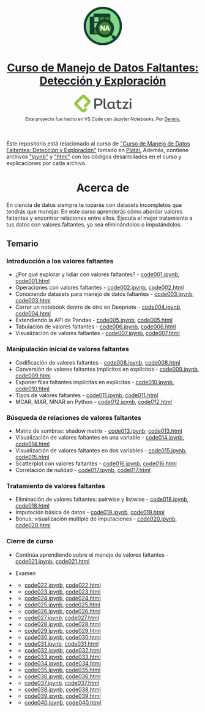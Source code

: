 <p align="center"><a href="https://platzi.com/cursos/datos-faltantes/"><img src="codes/images/logo.png" alt="MarkText" width="100" height="100"></p>

<h1 align="center"><a href="https://platzi.com/cursos/datos-faltantes/">Curso de Manejo de Datos Faltantes: Detección y Exploración</a></h1>

<div align="center">
  <a href="https://platzi.com">
    <img src="codes/images/platzi.png" width="150" height="47" alt="Platzi">
  </a>
</div>

<div align="center">
  <sub>Este proyecto fue hecho en VS Code con Jupyter Notebooks. Por
    <a href="https://github.com/DensLopez">Dennis.</a>
  </sub>
</div>
<br />
<br />

Este repositorio está relacionado al curso de <a href="https://platzi.com/cursos/datos-faltantes/">"Curso de Manejo de Datos Faltantes: Detección y Exploración"</a> tomado en <a href="https://platzi.com">Platzi.</a> Además, contiene archivos ["ipynb"](codes) y ["html"](codes/html/) con los códigos desarrollados en el curso y explicaciones por cada archivo.
<br />

<h1 align="center">Acerca de </h1>
En ciencia de datos siempre te toparás con datasets incompletos que tendrás que manejar. En este curso aprenderás cómo abordar valores faltantes y encontrar relaciones entre ellos. Ejecuta el mejor tratamiento a tus datos con valores faltantes, ya sea eliminándolos o imputándolos.

<br />

## Temario

### Introducción a los valores faltantes

- ¿Por qué explorar y lidiar con valores faltantes? - [code001.ipynb](codes/code001.ipynb), [code001.html](codes/html/code001.html)
- Operaciones con valores faltantes - [code002.ipynb](codes/code002.ipynb), [code002.html](codes/html/code002.html)
- Conociendo datasets para manejo de datos faltantes - [code003.ipynb](codes/code003.ipynb), [code003.html](codes/html/code003.html)
- Correr un notebook dentro de otro en Deepnote - [code004.ipynb](codes/code004.ipynb), [code004.html](codes/html/code004.html)
- Extendiendo la API de Pandas - [code005.ipynb](codes/code005.ipynb), [code005.html](codes/html/code005.html)
- Tabulación de valores faltantes - [code006.ipynb](codes/code006.ipynb), [code006.html](codes/html/code006.html)
- Visualización de valores faltantes - [code007.ipynb](codes/code007.ipynb), [code007.html](codes/html/code007.html)

### Manipulación inicial de valores faltantes

- Codificación de valores faltantes - [code008.ipynb](codes/code008.ipynb), [code008.html](codes/html/code008.html)
- Conversión de valores faltantes implícitos en explícitos - [code009.ipynb](codes/code009.ipynb), [code009.html](codes/html/code009.html)
- Exponer filas faltantes implícitas en explícitas - [code010.ipynb](codes/code010.ipynb), [code010.html](codes/html/code010.html)
- Tipos de valores faltantes - [code011.ipynb](codes/code011.ipynb), [code011.html](codes/html/code011.html)
- MCAR, MAR, MNAR en Python - [code012.ipynb](codes/code012.ipynb), [code012.html](codes/html/code012.html)

### Búsqueda de relaciones de valores faltantes

- Matriz de sombras: shadow matrix - [code013.ipynb](codes/code013.ipynb), [code013.html](codes/html/code013.html)
- Visualización de valores faltantes en una variable - [code014.ipynb](codes/code014.ipynb), [code014.html](codes/html/code014.html)
- Visualización de valores faltantes en dos variables - [code015.ipynb](codes/code015.ipynb), [code015.html](codes/html/code015.html)
- Scatterplot con valores faltantes - [code016.ipynb](codes/code016.ipynb), [code016.html](codes/html/code016.html)
- Correlación de nulidad - [code017.ipynb](codes/code017.ipynb), [code017.html](codes/html/code017.html)

### Tratamiento de valores faltantes

- Eliminación de valores faltantes: pairwise y listwise - [code018.ipynb](codes/code018.ipynb), [code018.html](codes/html/code018.html)
- Imputación básica de datos - [code019.ipynb](codes/code019.ipynb), [code019.html](codes/html/code019.html)
- Bonus: visualización múltiple de imputaciones - [code020.ipynb](codes/code020.ipynb), [code020.html](codes/html/code020.html)

### Cierre de curso

- Continúa aprendiendo sobre el manejo de valores faltantes - [code021.ipynb](codes/code021.ipynb), [code021.html](codes/html/code021.html)

- Examen 

- - [code022.ipynb](codes/code022.ipynb), [code022.html](codes/html/code022.html)

- - [code023.ipynb](codes/code023.ipynb), [code023.html](codes/html/code023.html)

- - [code024.ipynb](codes/code024.ipynb), [code024.html](codes/html/code024.html)

- - [code025.ipynb](codes/code025.ipynb), [code025.html](codes/html/code025.html)

- - [code026.ipynb](codes/code026.ipynb), [code026.html](codes/html/code026.html)

- - [code027.ipynb](codes/code027.ipynb), [code027.html](codes/html/code027.html)

- - [code028.ipynb](codes/code028.ipynb), [code028.html](codes/html/code028.html)

- - [code029.ipynb](codes/code029.ipynb), [code029.html](codes/html/code029.html)

- - [code030.ipynb](codes/code030.ipynb), [code030.html](codes/html/code030.html)

- - [code031.ipynb](codes/code031.ipynb), [code031.html](codes/html/code031.html)

- - [code032.ipynb](codes/code032.ipynb), [code032.html](codes/html/code032.html)

- - [code033.ipynb](codes/code033.ipynb), [code033.html](codes/html/code033.html)

- - [code034.ipynb](codes/code034.ipynb), [code034.html](codes/html/code034.html)

- - [code035.ipynb](codes/code035.ipynb), [code035.html](codes/html/code035.html)

- - [code036.ipynb](codes/code036.ipynb), [code036.html](codes/html/code036.html)

- - [code037.ipynb](codes/code037.ipynb), [code037.html](codes/html/code037.html)

- - [code038.ipynb](codes/code038.ipynb), [code038.html](codes/html/code038.html)

- - [code039.ipynb](codes/code039.ipynb), [code039.html](codes/html/code039.html)

- - [code040.ipynb](codes/code040.ipynb), [code040.html](codes/html/code040.html)

<br />
